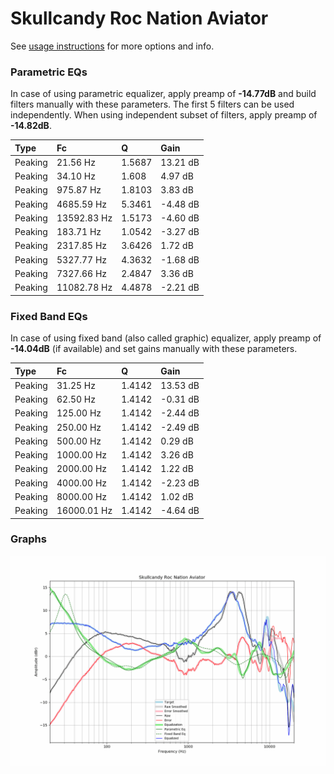 # Skullcandy Roc Nation Aviator
See [usage instructions](https://github.com/jaakkopasanen/AutoEq#usage) for more options and info.

### Parametric EQs
In case of using parametric equalizer, apply preamp of **-14.77dB** and build filters manually
with these parameters. The first 5 filters can be used independently.
When using independent subset of filters, apply preamp of **-14.82dB**.

| Type    | Fc          |      Q | Gain     |
|:--------|:------------|:-------|:---------|
| Peaking | 21.56 Hz    | 1.5687 | 13.21 dB |
| Peaking | 34.10 Hz    | 1.608  | 4.97 dB  |
| Peaking | 975.87 Hz   | 1.8103 | 3.83 dB  |
| Peaking | 4685.59 Hz  | 5.3461 | -4.48 dB |
| Peaking | 13592.83 Hz | 1.5173 | -4.60 dB |
| Peaking | 183.71 Hz   | 1.0542 | -3.27 dB |
| Peaking | 2317.85 Hz  | 3.6426 | 1.72 dB  |
| Peaking | 5327.77 Hz  | 4.3632 | -1.68 dB |
| Peaking | 7327.66 Hz  | 2.4847 | 3.36 dB  |
| Peaking | 11082.78 Hz | 4.4878 | -2.21 dB |

### Fixed Band EQs
In case of using fixed band (also called graphic) equalizer, apply preamp of **-14.04dB**
(if available) and set gains manually with these parameters.

| Type    | Fc          |      Q | Gain     |
|:--------|:------------|:-------|:---------|
| Peaking | 31.25 Hz    | 1.4142 | 13.53 dB |
| Peaking | 62.50 Hz    | 1.4142 | -0.31 dB |
| Peaking | 125.00 Hz   | 1.4142 | -2.44 dB |
| Peaking | 250.00 Hz   | 1.4142 | -2.49 dB |
| Peaking | 500.00 Hz   | 1.4142 | 0.29 dB  |
| Peaking | 1000.00 Hz  | 1.4142 | 3.26 dB  |
| Peaking | 2000.00 Hz  | 1.4142 | 1.22 dB  |
| Peaking | 4000.00 Hz  | 1.4142 | -2.23 dB |
| Peaking | 8000.00 Hz  | 1.4142 | 1.02 dB  |
| Peaking | 16000.01 Hz | 1.4142 | -4.64 dB |

### Graphs
![](./Skullcandy%20Roc%20Nation%20Aviator.png)